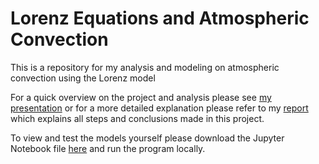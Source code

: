 # Lorenz Equations and Atmospheric Convection
This is a repository for my analysis and modeling on atmospheric convection using the Lorenz model

For a quick overview on the project and analysis please see [my presentation](www.google.com) or for a more detailed explanation please refer to my [report](https://github.com/tislam35/Atmospheric-Convection/blob/main/Atmospheric%20Convection%20Report.pdf) which explains all steps and conclusions made in this project.

To view and test the models yourself please download the Jupyter Notebook file [here](www.google.com) and run the program locally.
